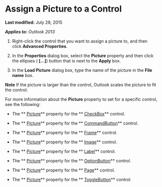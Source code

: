 
# Assign a Picture to a Control

 **Last modified:** July 28, 2015

 _**Applies to:** Outlook 2013_

1. Right-click the control that you want to assign a picture to, and then click  **Advanced Properties**. 
    
2. In the  **Properties** dialog box, select the **Picture** property and then click the ellipses ( **[...]**) button that is next to the  **Apply** box.
    
3. In the  **Load Picture** dialog box, type the name of the picture in the **File name** box.
    

 **Note**  If the picture is larger than the control, Outlook scales the picture to fit the control.

For more information about the  **Picture** property to set for a specific control, see the following:

- The  ** [Picture](2110dbf6-19d7-5ce8-2ff3-f2622a2cf949.md)** property for the ** [CheckBox](1834855b-f96c-aaa1-24ce-81d1e4e4e1db.md)** control.
    
- The  ** [Picture](b92228be-dda7-fdde-2d0c-8e59f544d8db.md)** property for the ** [CommandButton](bb2bcfaa-e7a5-cedc-2ed7-bcc17a4d8fb6.md)** control.
    
- The  ** [Picture](61abe92d-9939-3a07-e6e4-233c4290b15d.md)** property for the ** [Frame](5fb494d3-8e00-852a-c361-0e99358b1ce8.md)** control.
    
- The  ** [Picture](b777c459-01af-b194-527c-3673b7ed46f6.md)** property for the ** [Image](d2bcc281-6af0-5bbf-fa7f-ac581dbcf5dc.md)** control.
    
- The  ** [Picture](31d2f254-abce-fe6a-b6f1-a625606e5893.md)** property for the ** [Label](546cc9e1-90e9-3b29-88ac-02fcc75f8f29.md)** control.
    
- The  ** [Picture](7592d268-506b-0d8b-1224-8069d2ab3a74.md)** property for the ** [OptionButton](8009dd64-44b5-3b66-e8d4-e3535e014396.md)** control.
    
- The  ** [Picture](447a0372-d621-9b36-3f62-ad764b7e1b92.md)** property for the ** [Page](836941c3-c768-151a-65a5-41c71493033a.md)** control.
    
- The  ** [Picture](18094fda-7951-726b-c952-1bb5d6b8fcb8.md)** property for the ** [ToggleButton](01ce5640-9f19-3c0e-1aa4-96d87074bf8b.md)** control.
    

